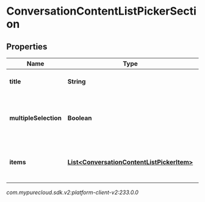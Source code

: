 # ConversationContentListPickerSection


## Properties

| Name | Type | Description | Notes |
| ------------ | ------------- | ------------- | ------------- |
| **title** | **String** | Required title for the section. |  [optional] |
| **multipleSelection** | **Boolean** | Whether multiple items can be selected in this section. |  [optional] |
| **items** | [**List&lt;ConversationContentListPickerItem&gt;**](ConversationContentListPickerItem) | List of items to choice from in the section |  [optional] |




_com.mypurecloud.sdk.v2:platform-client-v2:233.0.0_
